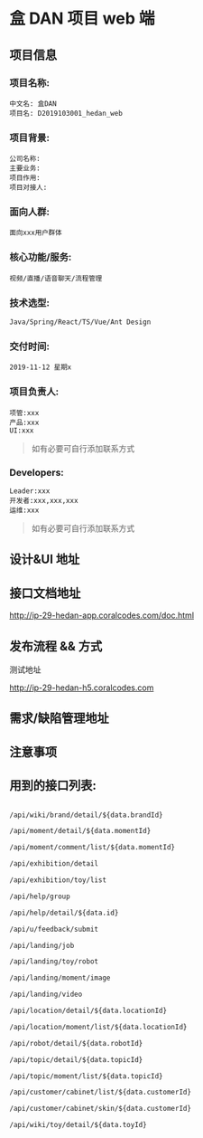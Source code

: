 # 盒 DAN 项目 web 端

## 项目信息

### 项目名称:

    中文名: 盒DAN
    项目名: D2019103001_hedan_web

### 项目背景:

    公司名称:
    主要业务:
    项目作用:
    项目对接人:

### 面向人群:

    面向xxx用户群体

### 核心功能/服务:

    视频/直播/语音聊天/流程管理

### 技术选型:

    Java/Spring/React/TS/Vue/Ant Design

### 交付时间:

    2019-11-12 星期x

### 项目负责人:

    项管:xxx
    产品:xxx
    UI:xxx

> 如有必要可自行添加联系方式

### Developers:

    Leader:xxx
    开发者:xxx,xxx,xxx
    运维:xxx

> 如有必要可自行添加联系方式

## 设计&UI 地址

## 接口文档地址

http://ip-29-hedan-app.coralcodes.com/doc.html

## 发布流程 && 方式

测试地址

http://ip-29-hedan-h5.coralcodes.com

## 需求/缺陷管理地址

## 注意事项

## 用到的接口列表:

```txt

/api/wiki/brand/detail/${data.brandId}

/api/moment/detail/${data.momentId}

/api/moment/comment/list/${data.momentId}

/api/exhibition/detail

/api/exhibition/toy/list

/api/help/group

/api/help/detail/${data.id}

/api/u/feedback/submit

/api/landing/job

/api/landing/toy/robot

/api/landing/moment/image

/api/landing/video

/api/location/detail/${data.locationId}

/api/location/moment/list/${data.locationId}

/api/robot/detail/${data.robotId}

/api/topic/detail/${data.topicId}

/api/topic/moment/list/${data.topicId}

/api/customer/cabinet/list/${data.customerId}

/api/customer/cabinet/skin/${data.customerId}

/api/wiki/toy/detail/${data.toyId}
```
